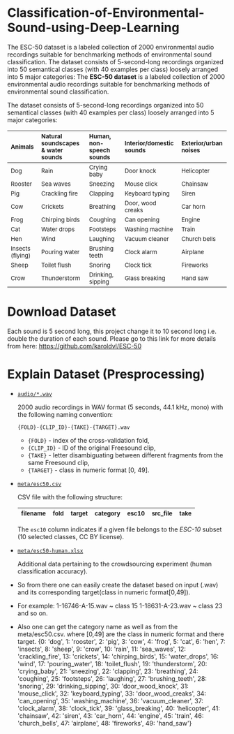 # Classification-of-Environmental-Sound-using-Deep-Learning
The ESC-50 dataset is a labeled collection of 2000 environmental audio recordings suitable for benchmarking methods of environmental sound classification.  The dataset consists of 5-second-long recordings organized into 50 semantical classes (with 40 examples per class) loosely arranged into 5 major categories:
The **ESC-50 dataset** is a labeled collection of 2000 environmental audio recordings suitable for benchmarking methods of environmental sound classification.

The dataset consists of 5-second-long recordings organized into 50 semantical classes (with 40 examples per class) loosely arranged into 5 major categories:

| <sub>Animals</sub> | <sub>Natural soundscapes & water sounds </sub> | <sub>Human, non-speech sounds</sub> | <sub>Interior/domestic sounds</sub> | <sub>Exterior/urban noises</sub> |
| :--- | :--- | :--- | :--- | :--- |
| <sub>Dog</sub> | <sub>Rain</sub> | <sub>Crying baby</sub> | <sub>Door knock</sub> | <sub>Helicopter</sub></sub> |
| <sub>Rooster</sub> | <sub>Sea waves</sub> | <sub>Sneezing</sub> | <sub>Mouse click</sub> | <sub>Chainsaw</sub> |
| <sub>Pig</sub> | <sub>Crackling fire</sub> | <sub>Clapping</sub> | <sub>Keyboard typing</sub> | <sub>Siren</sub> |
| <sub>Cow</sub> | <sub>Crickets</sub> | <sub>Breathing</sub> | <sub>Door, wood creaks</sub> | <sub>Car horn</sub> |
| <sub>Frog</sub> | <sub>Chirping birds</sub> | <sub>Coughing</sub> | <sub>Can opening</sub> | <sub>Engine</sub> |
| <sub>Cat</sub> | <sub>Water drops</sub> | <sub>Footsteps</sub> | <sub>Washing machine</sub> | <sub>Train</sub> |
| <sub>Hen</sub> | <sub>Wind</sub> | <sub>Laughing</sub> | <sub>Vacuum cleaner</sub> | <sub>Church bells</sub> |
| <sub>Insects (flying)</sub> | <sub>Pouring water</sub> | <sub>Brushing teeth</sub> | <sub>Clock alarm</sub> | <sub>Airplane</sub> |
| <sub>Sheep</sub> | <sub>Toilet flush</sub> | <sub>Snoring</sub> | <sub>Clock tick</sub> | <sub>Fireworks</sub> |
| <sub>Crow</sub> | <sub>Thunderstorm</sub> | <sub>Drinking, sipping</sub> | <sub>Glass breaking</sub> | <sub>Hand saw</sub> |

# Download Dataset
Each sound is 5 second long, this project change it to 10 second long i.e. double the duration of each sound.
Please go to this link for more details from here:
https://github.com/karoldvl/ESC-50 

# Explain Dataset (Presprocessing)
- [`audio/*.wav`](audio/)

  2000 audio recordings in WAV format (5 seconds, 44.1 kHz, mono) with the following naming convention:
  
  `{FOLD}-{CLIP_ID}-{TAKE}-{TARGET}.wav`
  
  - `{FOLD}` - index of the cross-validation fold,
  - `{CLIP_ID}` - ID of the original Freesound clip,
  - `{TAKE}` - letter disambiguating between different fragments from the same Freesound clip,
  - `{TARGET}` - class in numeric format [0, 49].

- [`meta/esc50.csv`](meta/esc50.csv)

  CSV file with the following structure:
  
  | <sub>filename</sub> | <sub>fold</sub> | <sub>target</sub> | <sub>category</sub> | <sub>esc10</sub> | <sub>src_file</sub> | <sub>take</sub> |
  | :--- | :--- | :--- | :--- | :--- | :--- | :--- |
  
  The `esc10` column indicates if a given file belongs to the *ESC-10* subset (10 selected classes, CC BY license).
  
- [`meta/esc50-human.xlsx`](meta/esc50-human.xlsx)

  Additional data pertaining to the crowdsourcing experiment (human classification accuracy).
  
-  So from there one can easily create the dataset based on input (.wav) and its corresponding target(class in numeric format[0,49]).

- For example:
1-16746-A-15.wav ~ class 15
1-18631-A-23.wav ~ class 23
  and so on.
- Also one can get the category name as well as from the meta/esc50.csv. 
where [0,49] are the class in numeric format and there target.
{0: 'dog', 1: 'rooster', 2: 'pig', 3: 'cow', 4: 'frog', 5: 'cat', 6: 'hen', 7: 'insects', 8: 'sheep',
 9: 'crow', 10: 'rain', 11: 'sea_waves', 12: 'crackling_fire', 13: 'crickets',
 14: 'chirping_birds', 15: 'water_drops', 16: 'wind', 17: 'pouring_water', 18: 'toilet_flush',
 19: 'thunderstorm', 20: 'crying_baby', 21: 'sneezing', 22: 'clapping', 23: 'breathing',
 24: 'coughing', 25: 'footsteps', 26: 'laughing', 27: 'brushing_teeth', 28: 'snoring',
29: 'drinking_sipping', 30: 'door_wood_knock', 31: 'mouse_click', 32: 'keyboard_typing',
 33: 'door_wood_creaks', 34: 'can_opening', 35: 'washing_machine', 36: 'vacuum_cleaner',
 37: 'clock_alarm', 38: 'clock_tick', 39: 'glass_breaking', 40: 'helicopter', 41: 'chainsaw',
 42: 'siren', 43: 'car_horn', 44: 'engine', 45: 'train', 46: 'church_bells', 47: 'airplane', 48: 'fireworks',
 49: 'hand_saw'}
